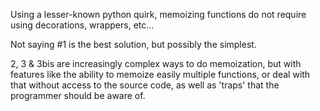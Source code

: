 Using a lesser-known python quirk, memoizing functions do not require using decorations, wrappers, etc...

Not saying #1 is the best solution, but possibly the simplest.


2, 3 & 3bis are increasingly complex ways to do memoization, but with features like the ability to memoize easily multiple functions, or deal with that without access to the source code, as well as 'traps' that the programmer should be aware of.
